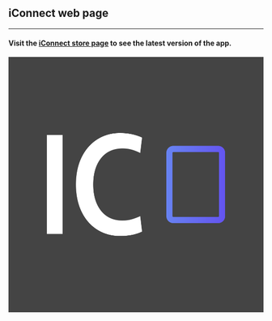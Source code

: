## iConnect web page
---
#### Visit the [iConnect store page](https://iconnectae.web.app) to see the latest version of the app.
![IC-logo](/iconnect-frontend/static/logos/logo-color.png)